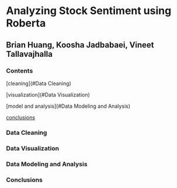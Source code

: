 # Analyzing Stock Sentiment using Roberta

## Brian Huang, Koosha Jadbabaei, Vineet Tallavajhalla

### Contents
[cleaning](#Data Cleaning)

[visualization](#Data Visualization)

[model and analysis](#Data Modeling and Analysis)

[conclusions](#Conclusions)

### Data Cleaning

### Data Visualization

### Data Modeling and Analysis 

### Conclusions


